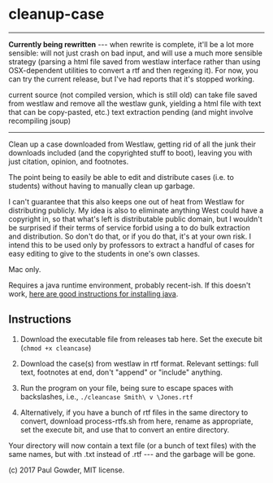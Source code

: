 # cleanup-case

-----

**Currently being rewritten** --- when rewrite is complete, it'll be a lot more sensible: will not just crash on bad input, and will use a much more sensible strategy (parsing a html file saved from westlaw interface rather than using OSX-dependent utilities to convert a rtf and then regexing it).  For now, you can try the current release, but I've had reports that it's stopped working.

current source (not compiled version, which is still old) can take file saved from westlaw and remove all the westlaw gunk, yielding a html file with text that can be copy-pasted, etc.)  text extraction pending (and might involve recompiling jsoup)

-----


Clean up a case downloaded from Westlaw, getting rid of all the junk their downloads included (and the copyrighted stuff to boot), leaving you with just citation, opinion, and footnotes. 

The point being to easily be able to edit and distribute cases (i.e. to students) without having to manually clean up garbage. 

I can't guarantee that this also keeps one out of heat from Westlaw for distributing publicly. My idea is also to eliminate anything West could have a copyright in, so that what's left is distributable public domain, but I wouldn't be surprised if their terms of service forbid using a to do bulk extraction and distribution.  So don't do that, or if you do that, it's at your own risk.  I intend this to be used only by professors to extract a handful of cases for easy editing to give to the students in one's own classes.

Mac only.

Requires a java runtime environment, probably recent-ish.  If this doesn't work, [here are good instructions for installing java](http://stackoverflow.com/questions/24342886/how-to-install-java-8-on-mac).

## Instructions

1.  Download the executable file from releases tab here.  Set the execute bit (`chmod +x cleancase`)

2.  Download the case(s) from westlaw in rtf format.  Relevant settings: full text, footnotes at end, don't "append" or "include" anything.

3.  Run the program on your file, being sure to escape spaces with backslashes, i.e., `./cleancase Smith\ v \Jones.rtf` 

4. Alternatively, if you have a bunch of rtf files in the same directory to convert, download process-rtfs.sh from here, rename as appropriate, set the execute bit, and use that to convert an entire directory.

Your directory will now contain a text file (or a bunch of text files) with the same names, but with .txt instead of .rtf --- and the garbage will be gone.

(c) 2017 Paul Gowder, MIT license.
